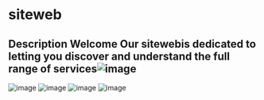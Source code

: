 # siteweb 
## Description Welcome Our sitewebis dedicated to letting you discover and understand the full range of services![image](https://github.com/user-attachments/assets/85c73d03-26f0-4ef8-a5fe-a7b0ec2a497a)
![image](https://github.com/user-attachments/assets/a164987e-29bf-49fe-b498-beac2029ba3a)
![image](https://github.com/user-attachments/assets/b79e43cf-3019-485a-9267-4ca343a9891a)
![image](https://github.com/user-attachments/assets/1e0d290d-d40e-495d-b324-35b81cafce51)
![image](https://github.com/user-attachments/assets/0a8b96b3-3e45-4785-b79e-9fa268e10245)
